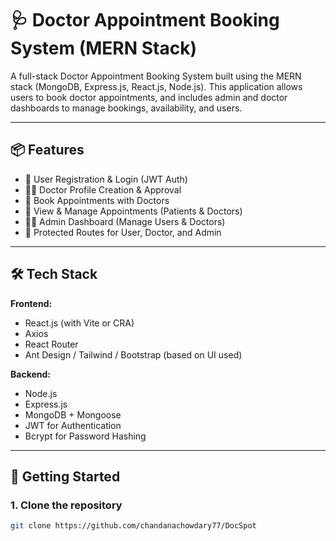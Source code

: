 # 🩺 Doctor Appointment Booking System (MERN Stack)

A full-stack Doctor Appointment Booking System built using the MERN stack (MongoDB, Express.js, React.js, Node.js). This application allows users to book doctor appointments, and includes admin and doctor dashboards to manage bookings, availability, and users.

---

## 📦 Features

- 👤 User Registration & Login (JWT Auth)
- 🧑‍⚕️ Doctor Profile Creation & Approval
- 📅 Book Appointments with Doctors
- 📂 View & Manage Appointments (Patients & Doctors)
- 🧑‍💼 Admin Dashboard (Manage Users & Doctors)
- 🔐 Protected Routes for User, Doctor, and Admin

---

## 🛠️ Tech Stack

**Frontend:**  
- React.js (with Vite or CRA)  
- Axios  
- React Router  
- Ant Design / Tailwind / Bootstrap (based on UI used)

**Backend:**  
- Node.js  
- Express.js  
- MongoDB + Mongoose  
- JWT for Authentication  
- Bcrypt for Password Hashing

---

## 🚀 Getting Started

### 1. Clone the repository

```bash
git clone https://github.com/chandanachowdary77/DocSpot

